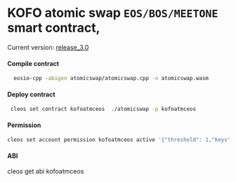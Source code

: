 # KOFO atomic swap `EOS/BOS/MEETONE` smart contract,

Current version: [release_3.0](https://github.com/kofoproject/kofo_eos_contract/tree/release_3.0)

#### Compile contract 
```bash
  eosio-cpp -abigen atomicswap/atomicswap.cpp -o atomicswap.wasm
```

#### Deploy contract
```bash
 cleos set contract kofoatmceos  ./atomicswap -p kofoatmceos
```
#### Permission
```bash
cleos set account permission kofoatmceos active '{"threshold": 1,"keys": [{"key":${kofoatmceos public key}, "weight":1}],"accounts": [{"permission":{"actor": "kofoatmceos","permission":"eosio.code"},"weight":1}]}' owner -p kofoatmceos@owner
```

#### ABI

cleos get abi kofoatmceos
